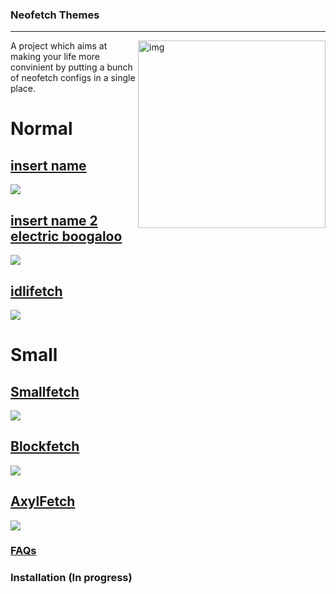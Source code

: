 ### Neofetch Themes
---
<img src="https://cdn.discordapp.com/attachments/635625925748457482/864406818545860659/unknown.png" alt="img" align="right" width="300px">  

A project which aims at making your life more convinient by putting a bunch of neofetch configs in a single place.

# Normal


[insert name](https://github.com/Chick2D/neofetch-themes/blob/main/normal/config.conf)
---
![](https://cdn.discordapp.com/attachments/844105799609483264/870380548558839818/unknown.png)

[insert name 2 electric boogaloo](https://github.com/Chick2D/neofetch-themes/blob/main/normal/config2.conf)
---
![](https://cdn.discordapp.com/attachments/844105799609483264/870381043205685298/unknown.png)

[idlifetch](https://github.com/Chick2D/neofetch-themes/blob/main/normal/idlifetch.conf)
---
![](https://cdn.discordapp.com/attachments/515618909705994250/919827354568777778/unknown.png)

# Small

[Smallfetch](https://github.com/Chick2D/neofetch-themes/blob/main/small/config.conf)
---
![](https://user-images.githubusercontent.com/80977468/125406360-482f4380-e3a8-11eb-8abe-f175c9f11667.png)

[Blockfetch](https://github.com/Chick2D/neofetch-themes/blob/main/small/blockfetch.conf)
---
![](https://cdn.discordapp.com/attachments/844105799609483264/889308714203492422/unknown.png)

[AxylFetch](https://github.com/Chick2D/neofetch-themes/blob/main/small/axylfetch.conf)
---
![](https://cdn.discordapp.com/attachments/515618909705994250/919827043938598912/unknown.png)

### [FAQs](https://github.com/Chick2D/neofetch-themes/wiki/FAQs)
### Installation (In progress)
